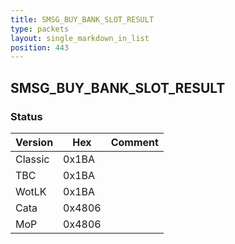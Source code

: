 ```yaml
---
title: SMSG_BUY_BANK_SLOT_RESULT
type: packets
layout: single_markdown_in_list
position: 443
---
```


## SMSG_BUY_BANK_SLOT_RESULT

### Status

Version    | Hex        | Comment
---------- | ---------- | ---------- 
Classic    | 0x1BA      | 
TBC        | 0x1BA      | 
WotLK      | 0x1BA      | 
Cata       | 0x4806     | 
MoP        | 0x4806     | 